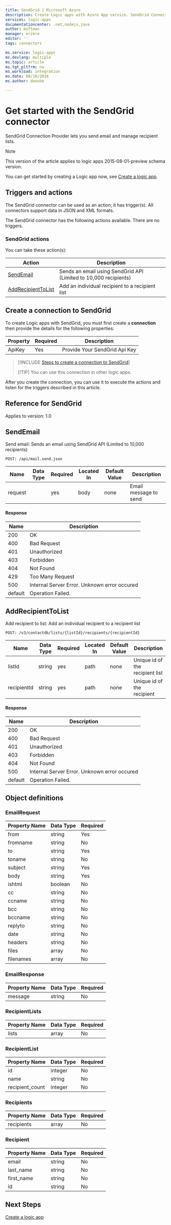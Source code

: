 ```yaml
---
title: SendGrid | Microsoft Azure
description: Create Logic apps with Azure App service. SendGrid Connection Provider lets you send email and manage recipient lists.
services: logic-apps
documentationcenter: .net,nodejs,java
author: msftman
manager: erikre
editor: ''
tags: connectors

ms.service: logic-apps
ms.devlang: multiple
ms.topic: article
ms.tgt_pltfrm: na
ms.workload: integration
ms.date: 08/18/2016
ms.author: deonhe

---
```

# Get started with the SendGrid connector
SendGrid Connection Provider lets you send email and manage recipient lists.

> [!NOTE]
> This version of the article applies to logic apps 2015-08-01-preview schema version. 
> 
> 

You can get started by creating a Logic app now, see [Create a logic app](../app-service-logic/app-service-logic-create-a-logic-app.md).

## Triggers and actions
The SendGrid connector can be used as an action; it has trigger(s). All connectors support data in JSON and XML formats. 

 The SendGrid connector has the following actions available. There are no triggers.

### SendGrid actions
You can take these action(s):

| Action | Description |
| --- | --- |
| [SendEmail](connectors-create-api-sendgrid.md#sendemail) |Sends an email using SendGrid API (Limited to 10,000 recipients) |
| [AddRecipientToList](connectors-create-api-sendgrid.md#addrecipienttolist) |Add an individual recipient to a recipient list |

## Create a connection to SendGrid
To create Logic apps with SendGrid, you must first create a **connection** then provide the details for the following properties: 

| Property | Required | Description |
| --- | --- | --- |
| ApiKey |Yes |Provide Your SendGrid Api Key |

> [!INCLUDE [Steps to create a connection to SendGrid](../../includes/connectors-create-api-sendgrid.md)]
> 
> [!TIP]
> You can use this connection in other logic apps.
> 
> 

After you create the connection, you can use it to execute the actions and listen for the triggers described in this article.

## Reference for SendGrid
Applies to version: 1.0

## SendEmail
Send email: Sends an email using SendGrid API (Limited to 10,000 recipients) 

```POST: /api/mail.send.json``` 

| Name | Data Type | Required | Located In | Default Value | Description |
| --- | --- | --- | --- | --- | --- |
| request | |yes |body |none |Email message to send |

#### Response
| Name | Description |
| --- | --- |
| 200 |OK |
| 400 |Bad Request |
| 401 |Unauthorized |
| 403 |Forbidden |
| 404 |Not Found |
| 429 |Too Many Request |
| 500 |Internal Server Error. Unknown error occured |
| default |Operation Failed. |

## AddRecipientToList
Add recipient to list: Add an individual recipient to a recipient list 

```POST: /v3/contactdb/lists/{listId}/recipients/{recipientId}``` 

| Name | Data Type | Required | Located In | Default Value | Description |
| --- | --- | --- | --- | --- | --- |
| listId |string |yes |path |none |Unique id of the recipient list |
| recipientId |string |yes |path |none |Unique id of the recipient |

#### Response
| Name | Description |
| --- | --- |
| 200 |OK |
| 400 |Bad Request |
| 401 |Unauthorized |
| 403 |Forbidden |
| 404 |Not Found |
| 500 |Internal Server Error. Unknown error occured |
| default |Operation Failed. |

## Object definitions
### EmailRequest
| Property Name | Data Type | Required |
| --- | --- | --- |
| from |string |Yes |
| fromname |string |No |
| to |string |Yes |
| toname |string |No |
| subject |string |Yes |
| body |string |Yes |
| ishtml |boolean |No |
| cc |string |No |
| ccname |string |No |
| bcc |string |No |
| bccname |string |No |
| replyto |string |No |
| date |string |No |
| headers |string |No |
| files |array |No |
| filenames |array |No |

### EmailResponse
| Property Name | Data Type | Required |
| --- | --- | --- |
| message |string |No |

### RecipientLists
| Property Name | Data Type | Required |
| --- | --- | --- |
| lists |array |No |

### RecipientList
| Property Name | Data Type | Required |
| --- | --- | --- |
| id |integer |No |
| name |string |No |
| recipient_count |integer |No |

### Recipients
| Property Name | Data Type | Required |
| --- | --- | --- |
| recipients |array |No |

### Recipient
| Property Name | Data Type | Required |
| --- | --- | --- |
| email |string |No |
| last_name |string |No |
| first_name |string |No |
| id |string |No |

## Next Steps
[Create a logic app](../app-service-logic/app-service-logic-create-a-logic-app.md)

